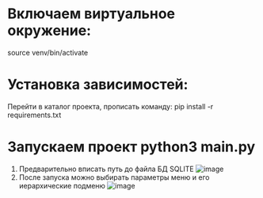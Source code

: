# Включаем виртуальное окружение:
source venv/bin/activate
# Установка зависимостей:
Перейти в каталог проекта, прописать команду: pip install -r requirements.txt
# Запускаем проект python3 main.py
1. Предварительно вписать путь до файла БД SQLITE
   ![image](https://github.com/PipaPipe/BIT_Test/assets/74451005/e2363a87-d90f-4e8d-8b14-662bb87fb3c7)
2. После запуска можно выбирать параметры меню и его иерархические подменю
   ![image](https://github.com/PipaPipe/BIT_Test/assets/74451005/5b307df8-c204-45b8-8fa8-8d10ce383487)



